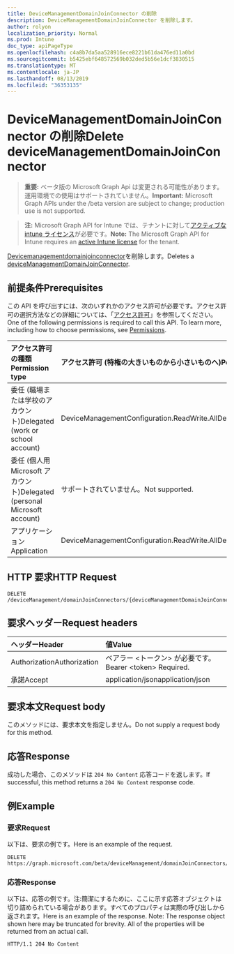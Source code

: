 ```yaml
---
title: DeviceManagementDomainJoinConnector の削除
description: DeviceManagementDomainJoinConnector を削除します。
author: rolyon
localization_priority: Normal
ms.prod: Intune
doc_type: apiPageType
ms.openlocfilehash: c4a8b7da5aa528916ece8221b61da476ed11a0bd
ms.sourcegitcommit: b5425ebf648572569b032ded5b56e1dcf3830515
ms.translationtype: MT
ms.contentlocale: ja-JP
ms.lasthandoff: 08/13/2019
ms.locfileid: "36353135"
---
```

# <a name="delete-devicemanagementdomainjoinconnector"></a><span data-ttu-id="b5442-103">DeviceManagementDomainJoinConnector の削除</span><span class="sxs-lookup"><span data-stu-id="b5442-103">Delete deviceManagementDomainJoinConnector</span></span>

> <span data-ttu-id="b5442-104">**重要:** ベータ版の Microsoft Graph Api は変更される可能性があります。運用環境での使用はサポートされていません。</span><span class="sxs-lookup"><span data-stu-id="b5442-104">**Important:** Microsoft Graph APIs under the /beta version are subject to change; production use is not supported.</span></span>

> <span data-ttu-id="b5442-105">**注:** Microsoft Graph API for Intune では、テナントに対して[アクティブな intune ライセンス](https://go.microsoft.com/fwlink/?linkid=839381)が必要です。</span><span class="sxs-lookup"><span data-stu-id="b5442-105">**Note:** The Microsoft Graph API for Intune requires an [active Intune license](https://go.microsoft.com/fwlink/?linkid=839381) for the tenant.</span></span>

<span data-ttu-id="b5442-106">[Devicemanagementdomainjoinconnector](../resources/intune-odj-devicemanagementdomainjoinconnector.md)を削除します。</span><span class="sxs-lookup"><span data-stu-id="b5442-106">Deletes a [deviceManagementDomainJoinConnector](../resources/intune-odj-devicemanagementdomainjoinconnector.md).</span></span>

## <a name="prerequisites"></a><span data-ttu-id="b5442-107">前提条件</span><span class="sxs-lookup"><span data-stu-id="b5442-107">Prerequisites</span></span>
<span data-ttu-id="b5442-p101">この API を呼び出すには、次のいずれかのアクセス許可が必要です。アクセス許可の選択方法などの詳細については、「[アクセス許可](/graph/permissions-reference)」を参照してください。</span><span class="sxs-lookup"><span data-stu-id="b5442-p101">One of the following permissions is required to call this API. To learn more, including how to choose permissions, see [Permissions](/graph/permissions-reference).</span></span>

|<span data-ttu-id="b5442-110">アクセス許可の種類</span><span class="sxs-lookup"><span data-stu-id="b5442-110">Permission type</span></span>|<span data-ttu-id="b5442-111">アクセス許可 (特権の大きいものから小さいものへ)</span><span class="sxs-lookup"><span data-stu-id="b5442-111">Permissions (from most to least privileged)</span></span>|
|:---|:---|
|<span data-ttu-id="b5442-112">委任 (職場または学校のアカウント)</span><span class="sxs-lookup"><span data-stu-id="b5442-112">Delegated (work or school account)</span></span>|<span data-ttu-id="b5442-113">DeviceManagementConfiguration.ReadWrite.All</span><span class="sxs-lookup"><span data-stu-id="b5442-113">DeviceManagementConfiguration.ReadWrite.All</span></span>|
|<span data-ttu-id="b5442-114">委任 (個人用 Microsoft アカウント)</span><span class="sxs-lookup"><span data-stu-id="b5442-114">Delegated (personal Microsoft account)</span></span>|<span data-ttu-id="b5442-115">サポートされていません。</span><span class="sxs-lookup"><span data-stu-id="b5442-115">Not supported.</span></span>|
|<span data-ttu-id="b5442-116">アプリケーション</span><span class="sxs-lookup"><span data-stu-id="b5442-116">Application</span></span>|<span data-ttu-id="b5442-117">DeviceManagementConfiguration.ReadWrite.All</span><span class="sxs-lookup"><span data-stu-id="b5442-117">DeviceManagementConfiguration.ReadWrite.All</span></span>|

## <a name="http-request"></a><span data-ttu-id="b5442-118">HTTP 要求</span><span class="sxs-lookup"><span data-stu-id="b5442-118">HTTP Request</span></span>
<!-- {
  "blockType": "ignored"
}
-->
``` http
DELETE /deviceManagement/domainJoinConnectors/{deviceManagementDomainJoinConnectorId}
```

## <a name="request-headers"></a><span data-ttu-id="b5442-119">要求ヘッダー</span><span class="sxs-lookup"><span data-stu-id="b5442-119">Request headers</span></span>
|<span data-ttu-id="b5442-120">ヘッダー</span><span class="sxs-lookup"><span data-stu-id="b5442-120">Header</span></span>|<span data-ttu-id="b5442-121">値</span><span class="sxs-lookup"><span data-stu-id="b5442-121">Value</span></span>|
|:---|:---|
|<span data-ttu-id="b5442-122">Authorization</span><span class="sxs-lookup"><span data-stu-id="b5442-122">Authorization</span></span>|<span data-ttu-id="b5442-123">ベアラー &lt;トークン&gt; が必要です。</span><span class="sxs-lookup"><span data-stu-id="b5442-123">Bearer &lt;token&gt; Required.</span></span>|
|<span data-ttu-id="b5442-124">承諾</span><span class="sxs-lookup"><span data-stu-id="b5442-124">Accept</span></span>|<span data-ttu-id="b5442-125">application/json</span><span class="sxs-lookup"><span data-stu-id="b5442-125">application/json</span></span>|

## <a name="request-body"></a><span data-ttu-id="b5442-126">要求本文</span><span class="sxs-lookup"><span data-stu-id="b5442-126">Request body</span></span>
<span data-ttu-id="b5442-127">このメソッドには、要求本文を指定しません。</span><span class="sxs-lookup"><span data-stu-id="b5442-127">Do not supply a request body for this method.</span></span>

## <a name="response"></a><span data-ttu-id="b5442-128">応答</span><span class="sxs-lookup"><span data-stu-id="b5442-128">Response</span></span>
<span data-ttu-id="b5442-129">成功した場合、このメソッドは `204 No Content` 応答コードを返します。</span><span class="sxs-lookup"><span data-stu-id="b5442-129">If successful, this method returns a `204 No Content` response code.</span></span>

## <a name="example"></a><span data-ttu-id="b5442-130">例</span><span class="sxs-lookup"><span data-stu-id="b5442-130">Example</span></span>

### <a name="request"></a><span data-ttu-id="b5442-131">要求</span><span class="sxs-lookup"><span data-stu-id="b5442-131">Request</span></span>
<span data-ttu-id="b5442-132">以下は、要求の例です。</span><span class="sxs-lookup"><span data-stu-id="b5442-132">Here is an example of the request.</span></span>
``` http
DELETE https://graph.microsoft.com/beta/deviceManagement/domainJoinConnectors/{deviceManagementDomainJoinConnectorId}
```

### <a name="response"></a><span data-ttu-id="b5442-133">応答</span><span class="sxs-lookup"><span data-stu-id="b5442-133">Response</span></span>
<span data-ttu-id="b5442-p102">以下は、応答の例です。注:簡潔にするために、ここに示す応答オブジェクトは切り詰められている場合があります。すべてのプロパティは実際の呼び出しから返されます。</span><span class="sxs-lookup"><span data-stu-id="b5442-p102">Here is an example of the response. Note: The response object shown here may be truncated for brevity. All of the properties will be returned from an actual call.</span></span>
``` http
HTTP/1.1 204 No Content
```






